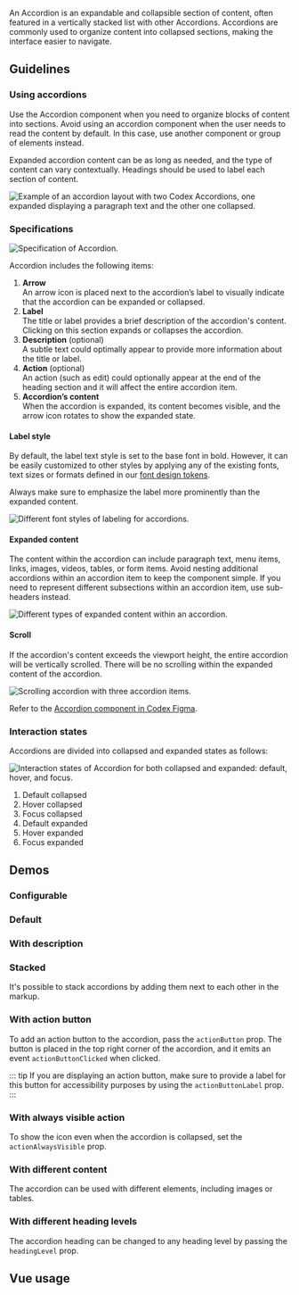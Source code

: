<script setup>
import { CdxAccordion } from '@wikimedia/codex';
import AccordionDefault from '@/../component-demos/accordion/examples/AccordionDefault.vue';
import AccordionDescription from '@/../component-demos/accordion/examples/AccordionDescription.vue';
import AccordionStacked from '@/../component-demos/accordion/examples/AccordionStacked.vue';
import AccordionActionButton from '@/../component-demos/accordion/examples/AccordionActionButton.vue';
import AccordionDifferentContent from '@/../component-demos/accordion/examples/AccordionDifferentContent.vue';
import AccordionActionVisible from '@/../component-demos/accordion/examples/AccordionActionVisible.vue';
import AccordionHeadings from '@/../component-demos/accordion/examples/AccordionHeadings.vue';

const controlsConfig = [
	{
		name: 'default',
		type: 'slot',
		default: 'The default slot is the content of the accordion'
	},
	{
		name: 'description',
		type: 'slot',
		default: ''
	},
	{
		name: 'title',
		type: 'slot',
		default: 'Customizable accordion component title'
	},
	{
		name: 'actionIcon',
		type: 'icon'
	},
	{
		name: 'actionAlwaysVisible',
		type: 'boolean',
	}
];
</script>

An Accordion is an expandable and collapsible section of content, often featured
in a vertically stacked list with other Accordions. Accordions are commonly used
to organize content into collapsed sections, making the interface easier to
navigate.

## Guidelines

### Using accordions

Use the Accordion component when you need to organize blocks of content into sections. Avoid using an accordion component when the user needs to read the content by default. In this case, use another component or group of elements instead.

Expanded accordion content can be as long as needed, and the type of content can vary contextually. Headings should be used to label each section of content.

![Example of an accordion layout with two Codex Accordions, one expanded displaying a paragraph text and the other one collapsed.](../../assets/components/accordion-using.svg)

### Specifications

![Specification of Accordion.](../../assets/components/accordion-specifications.svg)

Accordion includes the following items:
1. **Arrow**<br>An arrow icon is placed next to the accordion’s label to visually indicate that the accordion can be expanded or collapsed.
2. **Label**<br>The title or label provides a brief description of the accordion's content. Clicking on this section expands or collapses the accordion.
3. **Description** (optional)<br>A subtle text could optimally appear to provide more information about the title or label.
4. **Action** (optional)<br>
An action (such as edit) could optionally appear at the end of the heading section and it will affect the entire accordion item.
5. **Accordion’s content**<br>When the accordion is expanded, its content becomes visible, and the arrow icon rotates to show the expanded state.

#### Label style
By default, the label text style is set to the base font in bold. However, it can be easily customized to other styles by applying any of the existing fonts, text sizes or formats defined in our [font design tokens](https://doc.wikimedia.org/codex/latest/design-tokens/font.html).

Always make sure to emphasize the label more prominently than the expanded content.

![Different font styles of labeling for accordions.](../../assets/components/accordion-specifications-label.svg)

#### Expanded content
The content within the accordion can include paragraph text, menu items, links, images, videos, tables, or form items. Avoid nesting additional accordions within an accordion item to keep the component simple. If you need to represent different subsections within an accordion item, use sub-headers instead.

![Different types of expanded content within an accordion.](../../assets/components/accordion-specifications-content.svg)

#### Scroll
If the accordion's content exceeds the viewport height, the entire accordion will be vertically scrolled. There will be no scrolling within the expanded content of the accordion.

![Scrolling accordion with three accordion items.](../../assets/components/accordion-specifications-scroll.svg)

Refer to the [Accordion component in Codex Figma](https://www.figma.com/file/KoDuJMadWBXtsOtzGS4134/%E2%9D%96-Codex-components?type=design&node-id=10016-92440&mode=design&t=2O0ceqiRfqCtnidq-11).

### Interaction states
Accordions are divided into collapsed and expanded states as follows:

![Interaction states of Accordion for both collapsed and expanded: default, hover, and focus.](../../assets/components/accordion-interaction-states.svg)

1. Default collapsed
2. Hover collapsed
3. Focus collapsed
4. Default expanded
5. Hover expanded
6. Focus expanded

## Demos

### Configurable

<cdx-demo-wrapper :controls-config="controlsConfig" :show-generated-code="true">
<template v-slot:demo="{ propValues, slotValues }">
	<cdx-accordion v-bind="propValues">
		{{ slotValues.default }}
		<template v-if="slotValues.title" #title>
			{{ slotValues.title }}
		</template>
		<template v-if="slotValues.description" #description>
			{{ slotValues.description }}
		</template>
	</cdx-accordion>
</template>
</cdx-demo-wrapper>

### Default

<cdx-demo-wrapper :force-controls="true">
<template v-slot:demo>
	<accordion-default />
</template>
<template v-slot:code>

:::code-group

<<< @/../component-demos/accordion/examples/AccordionDefault.vue [NPM]

<<< @/../component-demos/accordion/examples-mw/AccordionDefault.vue [MediaWiki]

:::

</template>
</cdx-demo-wrapper>

### With description

<cdx-demo-wrapper :force-controls="true">
<template v-slot:demo>
	<accordion-description />
</template>
<template v-slot:code>

:::code-group

<<< @/../component-demos/accordion/examples/AccordionDescription.vue [NPM]

<<< @/../component-demos/accordion/examples-mw/AccordionDescription.vue [MediaWiki]

:::

</template>
</cdx-demo-wrapper>

### Stacked

It's possible to stack accordions by adding them next to each other in the markup.

<cdx-demo-wrapper :force-controls="true">
<template v-slot:demo>
	<accordion-stacked />
</template>
<template v-slot:code>

:::code-group

<<< @/../component-demos/accordion/examples/AccordionStacked.vue [NPM]

<<< @/../component-demos/accordion/examples-mw/AccordionStacked.vue [MediaWiki]

:::

</template>
</cdx-demo-wrapper>

### With action button

To add an action button to the accordion, pass the `actionButton` prop. The button is placed in the
top right corner of the accordion, and it emits an event `actionButtonClicked` when clicked.

::: tip
If you are displaying an action button, make sure to provide a label for this
button for accessibility purposes by using the `actionButtonLabel` prop.
:::


<cdx-demo-wrapper :force-controls="true">
<template v-slot:demo>
	<accordion-action-button />
</template>
<template v-slot:code>

:::code-group

<<< @/../component-demos/accordion/examples/AccordionActionButton.vue [NPM]

<<< @/../component-demos/accordion/examples-mw/AccordionActionButton.vue [MediaWiki]

:::

</template>
</cdx-demo-wrapper>

### With always visible action

To show the icon even when the accordion is collapsed, set the `actionAlwaysVisible` prop.

<cdx-demo-wrapper :force-controls="true">
<template v-slot:demo>
	<accordion-action-visible />
</template>
<template v-slot:code>

:::code-group

<<< @/../component-demos/accordion/examples/AccordionActionVisible.vue [NPM]

<<< @/../component-demos/accordion/examples-mw/AccordionActionVisible.vue [MediaWiki]

:::

</template>
</cdx-demo-wrapper>

### With different content

The accordion can be used with different elements, including images or tables.

<cdx-demo-wrapper :force-controls="true">
<template v-slot:demo>
	<accordion-different-content />
</template>
<template v-slot:code>

:::code-group

<<< @/../component-demos/accordion/examples/AccordionDifferentContent.vue [NPM]

<<< @/../component-demos/accordion/examples-mw/AccordionDifferentContent.vue [MediaWiki]

:::

</template>
</cdx-demo-wrapper>

### With different heading levels

The accordion heading can be changed to any heading level by passing the `headingLevel` prop.

<cdx-demo-wrapper :force-controls="true">
<template v-slot:demo>
	<accordion-headings />
</template>
<template v-slot:code>

:::code-group

<<< @/../component-demos/accordion/examples/AccordionHeadings.vue [NPM]

<<< @/../component-demos/accordion/examples-mw/AccordionHeadings.vue [MediaWiki]

:::

</template>
</cdx-demo-wrapper>

## Vue usage
